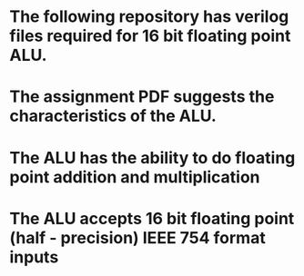 # The following repository has verilog files required for 16 bit floating point ALU.
# The assignment PDF suggests the characteristics of the ALU.
# The ALU has the ability to do floating point addition and multiplication
# The ALU accepts 16 bit floating point (half - precision) IEEE 754 format inputs
